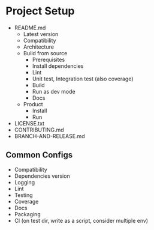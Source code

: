 # Project Setup

- README.md
  - Latest version
  - Compatibility
  - Architecture
  - Build from source
    - Prerequisites
    - Install dependencies
    - Lint
    - Unit test, Integration test (also coverage)
    - Build
    - Run as dev mode
    - Docs
  - Product
    - Install
    - Run
- LICENSE.txt
- CONTRIBUTING.md
- BRANCH-AND-RELEASE.md

## Common Configs

- Compatibility
- Dependencies version
- Logging
- Lint
- Testing
- Coverage
- Docs
- Packaging
- CI (on test dir, write as a script, consider multiple env)
